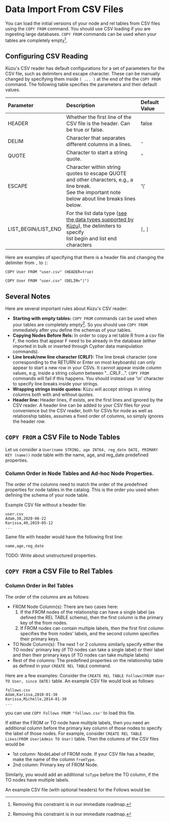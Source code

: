 
# Data Import From CSV Files
You can load the initial versions of your node and rel tables from CSV files 
using the `COPY FROM` command. You should use CSV loading if you are ingesting large databases. 
`COPY FROM` commands can be used when your tables are completely empty[^1]. 

## Configuring CSV Reading
Kùzu's CSV reader has default configurations for a set of parameters for the CSV file, such as delimiters 
and escape character. These can be manually changed by specifying them inside `( ... )` at the end of the
the `COPY FROM` command. The following table specifies the parameters and their default values.

| Parameter | Description | Default Value |
|:-----|:-----|:-----|
| HEADER | Whether the first line of the CSV file is the header. Can be true or false. | false |
| DELIM | Character that separates different columns in a lines. | `,`|
| QUOTE | Character to start a string quote. | `"` |
| ESCAPE | Character within string quotes to escape QUOTE and other characters, e.g., a line break. <br/> See the important note below about line breaks lines below.| '\\' |
| LIST_BEGIN/LIST_END | For the list data type ([see the data types supported by Kùzu](...)), the delimiters to specify <br/> list begin and list end characters | `[`, `]`|

Here are examples of specifying that there is a header file and changing the delimiter from `,` to `|`:
```
COPY User FROM "user.csv" (HEADER=true)

COPY User FROM "user.csv" (DELIM="|")
```

## Several Notes
Here are several important rules about Kùzu's CSV reader: 
- **Starting with empty tables:** `COPY FROM` commands can be used when your tables are completely empty[^1]. So you should 
use `COPY FROM` immediately after you define the schemas of your tables. 
- **Copying Nodes Before Rels:** In order to copy a rel table R from a csv file F, the nodes that appear F need to be 
already in the database (either imported in bulk or inserted through Cypher data manipulation commands).
- **Line break/new line character (CRLF):** The line break character (one corresponding to the RETURN or Enter on most keyboards) can 
only appear to start a new row in your CSVs. It cannot appear inside column values, e.g, inside a string column between "...CRLF...". 
`COPY FROM` commands will fail if this happens. You should instead use '\n' character to specify line breaks inside your strings.
- **Wrapping strings inside quotes:** Kùzu will accept strings in string columns both with and without quotes. 
- **Header line:** Header lines, if exists, are the first lines and ignored by the CSV reader. A header line can be added to your 
   CSV files for your convenience but the CSV reader, both for CSVs for node as well as relationship tables, assumes a fixed order
   of columns, so simply ignores the header row.
  
## `COPY FROM` a CSV File to Node Tables 
Let us consider a `User(name STRING, age INT64, reg_date DATE, PRIMARY KEY (name))` node table with the name, age, and reg_date predefined properties.

### Column Order in Node Tables and Ad-hoc Node Properties.
The order of the columns need to match the order of the predefined properties for node tables
in the catalog. This is the order you used when defining the schema of your node table. 

Example CSV file without a header file:
```
user.csv
Adam,30,2020-06-22
Karissa,40,2019-05-12
...
```
Same file with header would have the following first line:
```
name,age,reg_date
```

TODO: Write about unstructured properties.

## `COPY FROM` a CSV File to Rel Tables

### Column Order in Rel Tables
The order of the columns are as follows:
  - FROM Node Column(s): There are two cases here:
    1. If the FROM nodes of the relationship can have a single label (as defined the REL TABLE schema), then the first column is the primary key of the from nodes.
    2. If FROM nodes can contain multiple labels, then the first first column specifies the from nodes' labels, and the second column specifies their primary keys.
  - TO Node Column(s): The next 1 or 2 columns similarly specify either the TO nodes' primary key (if TO nodes can take a single label) or their label and then their primary keys (if TO nodes can take multiple labels)
  - Rest of the columns: The predefined properties on the relationship table as defined in your `CREATE REL TABLE` command. 


Here are a few examples:
Consider the `CREATE REL TABLE Follows(FROM User TO User, since DATE)` table. An example CSV file would look as follows:
```
follows.csv
Adam,Karissa,2010-01-30
Karissa,Michelle,2014-01-30
...
```
you can use `COPY Follows FROM "follows.csv'` to load this file.

If either the FROM or TO node have multiple labels, then you need an additional column before the primary key column 
of those nodes to specify the label of those nodes. For example, consider `CREATE REL TABLE Likes(FROM User|Admin TO User)`
table. Then the columns of the CSV files would be
   - 1st column: NodeLabel of FROM node. If your CSV file has a header, make the name of the column `fromType`. 
   - 2nd column: Primary key of FROM Node.

Similarly, you would add an additional `toType` before the TO column, if the TO nodes have multiple labels.

An example CSV file (with optional headers) for the Follows would be:


[^1]: Removing this constraint is in our immediate roadmap.
